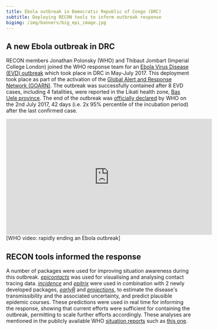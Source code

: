 ```yaml
---
title: Ebola outbreak in Democratic Republic of Congo (DRC)
subtitle: Deploying RECON tools to inform outbreak response
bigimg: /img/banners/big_epi_image.jpg
---
```



## A new Ebola outbreak in DRC

RECON members Jonathan Polonsky (WHO) and Thibaut Jombart (Imperial College
London) joined the WHO response team for an [Ebola Virus Disease (EVD)
outbreak](http://www.afro.who.int/news/ebola-virus-disease-democratic-republic-congo)
which took place in DRC in May-July 2017. This deployment took place as part of
the activation of the [Global Alert and Response Network
(GOARN)](http://www.who.int/ihr/alert_and_response/outbreak-network/en/).  The
outbreak was successfully contained after 8 EVD cases, including 4 fatalities,
were reported in the Likati health zone, [Bas Uele
province](https://en.wikipedia.org/wiki/Bas-Uele).  The end of the outbreak was
[officially
declared](http://www.afro.who.int/news/who-declares-end-ebola-outbreak-democratic-republic-congo)
by WHO on the 2nd July 2017, 42 days (i.e. 2x 95% percentile of the incubation
period) after the last confirmed case.


<iframe width="560" height="315" src="https://www.youtube.com/embed/tNZi8MLsMWM?rel=0" frameborder="0" allowfullscreen></iframe>
[WHO video: rapidly ending an Ebola outbreak]



## RECON tools informed the response

A number of packages were used for improving situation awareness during this
outbreak. [*epicontacts*](http://www.repidemicsconsortium.org/epicontacts/) was
used for visualising and analysing contact tracing
data. [*incidence*](http://www.repidemicsconsortium.org/incidence/) and
[*epitrix*](https://github.com/reconhub/epitrix) were used in combination with 2
newly developed packages,
[*earlyR*](http://www.repidemicsconsortium.org/earlyR/) and
[*projections*](https://github.com/reconhub/projections), to estimate the
disease's transmissibility and the associated uncertainty, and predict plausible
epidemic courses. These predictions were used in real time for informing the
response, showing that current efforts were sufficient for containing the
outbreak, permitting to scale further efforts accordingly. These analyses are
mentioned in the publicly available WHO [situation
reports](http://www.afro.who.int/health-topics/ebola-virus-disease) such as
[this
one](http://apps.who.int/iris/bitstream/10665/255615/1/EbolaDRC-01062017.pdf).
